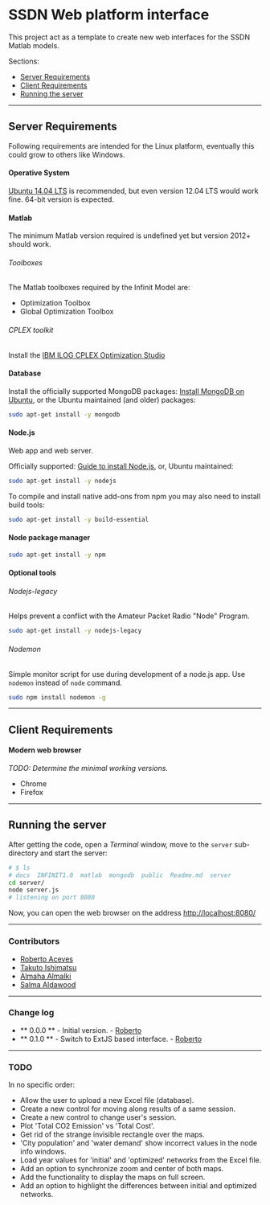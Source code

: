 # SSDN Web platform interface

This project act as a template to create new web interfaces for the SSDN Matlab models.

Sections:
* [Server Requirements](#server-requirements)
* [Client Requirements](#client-requirements)
* [Running the server](#running-the-server)

---

## Server Requirements
Following requirements are intended for the Linux platform, eventually this could grow to others like Windows.

#### Operative System
[Ubuntu 14.04 LTS][ubuntu14] is recommended, but even version 12.04 LTS would work fine.
64-bit version is expected.

#### Matlab
The minimum Matlab version required is undefined yet but version 2012+ should work.

###### Toolboxes
The Matlab toolboxes required by the Infinit Model are:
* Optimization Toolbox
* Global Optimization Toolbox

###### CPLEX toolkit
Install the [IBM ILOG CPLEX Optimization Studio][cplex]


#### Database
Install the officially supported MongoDB packages: [Install MongoDB on Ubuntu][install-mongodb-on-ubuntu],
or
the Ubuntu maintained (and older) packages:
```sh
sudo apt-get install -y mongodb
```

#### Node.js
Web app and web server.

Officially supported: [Guide to install Node.js][installing-node.js-via-package-manager],
or, Ubuntu maintained:
```sh
sudo apt-get install -y nodejs
```

To compile and install native add-ons from npm you may also need to install build tools:

```sh
sudo apt-get install -y build-essential
```

#### Node package manager
```sh
sudo apt-get install -y npm
```

#### Optional tools

###### Nodejs-legacy
Helps prevent a conflict with the Amateur Packet Radio "Node" Program.
```sh
sudo apt-get install -y nodejs-legacy
```

###### Nodemon
Simple monitor script for use during development of a node.js app. Use `nodemon` instead of `node` command.
```sh
sudo npm install nodemon -g
```


---

## Client Requirements

#### Modern web browser
*TODO: Determine the minimal working versions.*

* Chrome
* Firefox

----

## Running the server
After getting the code, open a _Terminal_ window, move to the `server` sub-directory and start the server:
```sh
# $ ls
# docs  INFINIT1.0  matlab  mongodb  public  Readme.md  server
cd server/
node server.js
# listening on port 8080
```

Now, you can open the web browser on the address [http://localhost:8080/](http://localhost:8080/)

----
### Contributors

* [Roberto Aceves][roberto]
* [Takuto Ishimatsu][tak]
* [Almaha Almalki][maha]
* [Salma Aldawood][salma]

[roberto]:<mailto:aceves@mit.edu>
[tak]:<mailto:takuto@mit.edu>
[maha]:<mailto:almaha@mit.edu>
[salma]:<mailto:s.aldawood@cces-kacst-mit.org>

----

### Change log

*  ** 0.0.0 ** - Initial version. - [Roberto][roberto]
*  ** 0.1.0 ** - Switch to ExtJS based interface. - [Roberto][roberto]


----

### TODO

In no specific order:

- Allow the user to upload a new Excel file (database).
- Create a new control for moving along results of a same session.
- Create a new control to change user's session.
- Plot 'Total CO2 Emission' vs 'Total Cost'.
- Get rid of the strange invisible rectangle over the maps.
- 'City population' and 'water demand' show incorrect values in the node info windows.
- Load year values for 'initial' and 'optimized' networks from the Excel file.
- Add an option to synchronize zoom and center of both maps.
- Add the functionality to display the maps on full screen.
- Add an option to highlight the differences between initial and optimized networks.



[ubuntu14]:http://releases.ubuntu.com/14.04/
[install-mongodb-on-ubuntu]:http://docs.mongodb.org/manual/tutorial/install-mongodb-on-ubuntu/
[installing-node.js-via-package-manager]:https://github.com/joyent/node/wiki/installing-node.js-via-package-manager
[cplex]:http://www-03.ibm.com/software/products/en/ibmilogcpleoptistud

